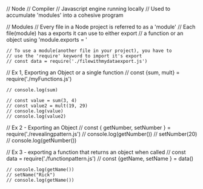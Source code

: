 // Node
    // Compiler
    // Javascript engine running locally
    // Used to accumulate 'modules' into a cohesive program


// Modules
    // Every file in a Node project is referred to as a 'module'
    // Each file(module) has a exports it can use to either export
    // a function or an object using 'module.exports = '

    // To use a module(another file in your project), you have to 
    // use the 'require' keyword to import it's export
    // const data = require('./filewithmydataexport.js')


// Ex 1, Exporting an Object or a single function
    // const {sum, mult} = require('./myFunctions.js')

    // console.log(sum)

    // const value = sum(3, 4)
    // const value2 = mult(19, 29)
    // console.log(value)
    // console.log(value2)

// Ex 2 - Exporting an Object 
    // const { getNumber, setNumber } = require('./revealingpattern.js')
        // console.log(getNumber())
        // setNumber(20)
        // console.log(getNumber())


// Ex 3 - exporting a function that returns an object when called
    // const data = require('./functionpattern.js')
    // const {getName, setName } = data()

    // console.log(getName())
    // setName("Rick")
    // console.log(getName())